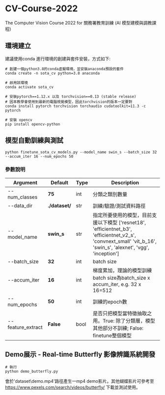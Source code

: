 # CV-Course-2022
The Computer Vision Course 2022 for 關務署教育訓練 (AI 模型建模與調教課程)

## 環境建立
建議使用conda 進行環境的創建與套件安裝，方式如下:  
```
# 創建一個python3.8的conda虛擬環境，並安裝anaconda預設的套件
conda create -n sota_cv python=3.8 anaconda

# 啟用該環境
conda activate sota_cv

# 安裝pytorch==1.12.x 以及 torchvision==0.13 (stable release)
# 因本教學會使用到最新的電腦視覺模型，因此torchvision的版本一定要對
conda install pytorch torchvision torchaudio cudatoolkit=11.3 -c pytorch

# 安裝 opencv
pip install opencv-python
```

## 模型自動訓練與測試
```
python finetune_sota_cv_models.py --model_name swin_s --batch_size 32 --accum_iter 16 --num_epochs 50
```

### 參數說明
| **Argument** | **Default** | **Type** | **Description** |  
| ---- | --- | --- | --- |
| --num_classes | **75** | int | 分類之類別數量 |
| --data_dir | **./dataset/** | str | 訓練/驗證/測試資料路徑 |
| --model_name | **swin_s** | str | 指定所要使用的模型，目前支援以下模型 ['resnet18', 'efficientnet_b3', 'efficientnet_v2_s', 'convnext_small' 'vit_b_16', 'swin_s', 'alexnet', 'vgg', 'inception'] |
| --batch_size | **32** | int | batch size |
| --accum_iter | **16** | int | 梯度累加，理論的模型訓練batch size為batch_size x accum_iter, e.g. 32 x 16=512 |
| --num_epochs | **50** | int | 訓練的epoch數 |
| --feature_extract | **False** | bool | 是否只把模型當特徵抽取之用。True: 除了分類層，模型其他部分不訓練; False: finetune整個模型 |

## Demo展示 - Real-time Butterfly 影像辨識系統開發
```
# 執行
python demo_butterfly.py
```
會於'dataset\demo.mp4'路徑產生一mp4 demo影片。其他蝴蝶影片可參考至 https://www.pexels.com/search/videos/butterfly/ 下載並測試使用。

